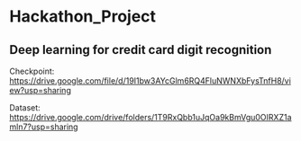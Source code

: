 # Hackathon_Project

## Deep learning for credit card digit recognition

Checkpoint: https://drive.google.com/file/d/19I1bw3AYcGlm6RQ4FluNWNXbFysTnfH8/view?usp=sharing

Dataset: https://drive.google.com/drive/folders/1T9RxQbb1uJqOa9kBmVgu0OIRXZ1amln7?usp=sharing
